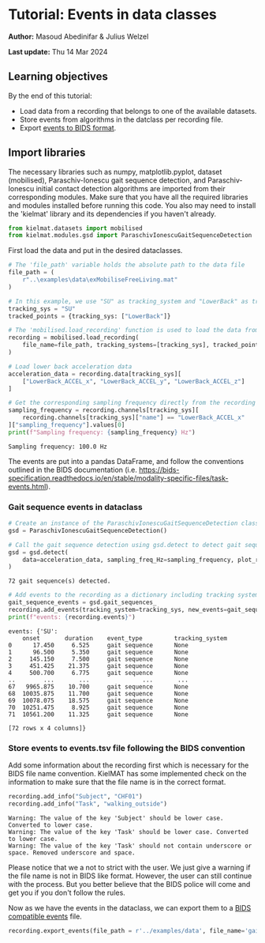 # Tutorial: Events in data classes

**Author:** Masoud Abedinifar & Julius Welzel

**Last update:** Thu 14 Mar 2024

## Learning objectives
By the end of this tutorial:

- Load data from a recording that belongs to one of the available datasets.
- Store events from algorithms in the datclass per recording file.
- Export [events to BIDS format](https://bids-specification.readthedocs.io/en/stable/modality-specific-files/task-events.html).

## Import libraries
The necessary libraries such as numpy, matplotlib.pyplot, dataset (mobilised), Paraschiv-Ionescu gait sequence detection, and Paraschiv-Ionescu initial contact detection algorithms are imported from their corresponding modules. Make sure that you have all the required libraries and modules installed before running this code. You also may need to install the 'kielmat' library and its dependencies if you haven't already.


```python
from kielmat.datasets import mobilised
from kielmat.modules.gsd import ParaschivIonescuGaitSequenceDetection
```

First load the data and put in the desired dataclasses.


```python
# The 'file_path' variable holds the absolute path to the data file
file_path = (
    r"..\examples\data\exMobiliseFreeLiving.mat"
)

# In this example, we use "SU" as tracking_system and "LowerBack" as tracked points.
tracking_sys = "SU"
tracked_points = {tracking_sys: ["LowerBack"]}

# The 'mobilised.load_recording' function is used to load the data from the specified file_path
recording = mobilised.load_recording(
    file_name=file_path, tracking_systems=[tracking_sys], tracked_points=tracked_points
)
```


```python
# Load lower back acceleration data
acceleration_data = recording.data[tracking_sys][
    ["LowerBack_ACCEL_x", "LowerBack_ACCEL_y", "LowerBack_ACCEL_z"]
]
```


```python
# Get the corresponding sampling frequency directly from the recording
sampling_frequency = recording.channels[tracking_sys][
    recording.channels[tracking_sys]["name"] == "LowerBack_ACCEL_x"
]["sampling_frequency"].values[0]
print(f"Sampling frequency: {sampling_frequency} Hz")
```

    Sampling frequency: 100.0 Hz
    

The events are put into a pandas DataFrame, and follow the conventions outlined in the BIDS documentation (i.e. https://bids-specification.readthedocs.io/en/stable/modality-specific-files/task-events.html).

### Gait sequence events in dataclass


```python
# Create an instance of the ParaschivIonescuGaitSequenceDetection class
gsd = ParaschivIonescuGaitSequenceDetection()

# Call the gait sequence detection using gsd.detect to detect gait sequences
gsd = gsd.detect(
    data=acceleration_data, sampling_freq_Hz=sampling_frequency, plot_results=False
)
```

    72 gait sequence(s) detected.
    


```python
# Add events to the recording as a dictionary including tracking system and events
gait_sequence_events = gsd.gait_sequences_
recording.add_events(tracking_system=tracking_sys, new_events=gait_sequence_events)
print(f"events: {recording.events}")
```

    events: {'SU':         
        onset       duration    event_type         tracking_system
    0      17.450     6.525     gait sequence      None
    1      96.500     5.350     gait sequence      None
    2     145.150     7.500     gait sequence      None
    3     451.425    21.375     gait sequence      None
    4     500.700     6.775     gait sequence      None
    ..        ...       ...               ...       ...
    67   9965.875    10.700     gait sequence      None
    68  10035.875    11.700     gait sequence      None
    69  10078.075    18.575     gait sequence      None
    70  10251.475     8.925     gait sequence      None
    71  10561.200    11.325     gait sequence      None
    
    [72 rows x 4 columns]}
    

### Store events to events.tsv file following the BIDS convention

Add some information about the recording first which is necessary for the BIDS file name convention.
KielMAT has some implemented check on the information to make sure that the file name is in the correct format.


```python
recording.add_info("Subject", "CHF01")
recording.add_info("Task", "walking_outside")
```

    Warning: The value of the key 'Subject' should be lower case. Converted to lower case.
    Warning: The value of the key 'Task' should be lower case. Converted to lower case.
    Warning: The value of the key 'Task' should not contain underscore or space. Removed underscore and space.
    

Please notice that we a not to strict with the user. We just give a warning if the file name is not in BIDS like format. However, the user can still continue with the process.
But you better believe that the BIDS police will come and get you if you don't follow the rules.

Now as we have the events in the dataclass, we can export them to a [BIDS compatible events](https://bids-specification.readthedocs.io/en/stable/modality-specific-files/task-events.html) file.


```python
recording.export_events(file_path = r'../examples/data', file_name='gait_sequence.csv', bids_compatible=True)
```
